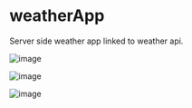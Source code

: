 # weatherApp
Server side weather app linked to weather api. 

![image](https://user-images.githubusercontent.com/71471481/224562918-806f7528-e3aa-4c91-ad97-25b6d10107f4.png)

![image](https://user-images.githubusercontent.com/71471481/224563055-8f4bc055-d615-4ce4-99de-19b41506f26d.png)


![image](https://user-images.githubusercontent.com/71471481/224563007-5df3330f-9394-476a-b92d-18f743907d72.png)
